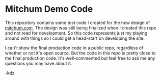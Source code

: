 # Mitchum Demo Code

This repository contains some test code I created for the new design of  [mitchum.com](http://mitchum.com "Visit mitchum.com"). The design was still being finalized when I created this repo and not read for development. So this code represents just my playing around with things so I could get a head-start on developing the site.

I can't show the final production code in a public repo, regardless of whether or not it's open source. But the code in this repo is pretty close to the final production code.  It's well-commented but feel free to ask me any questions you may have about it.

-kdz

